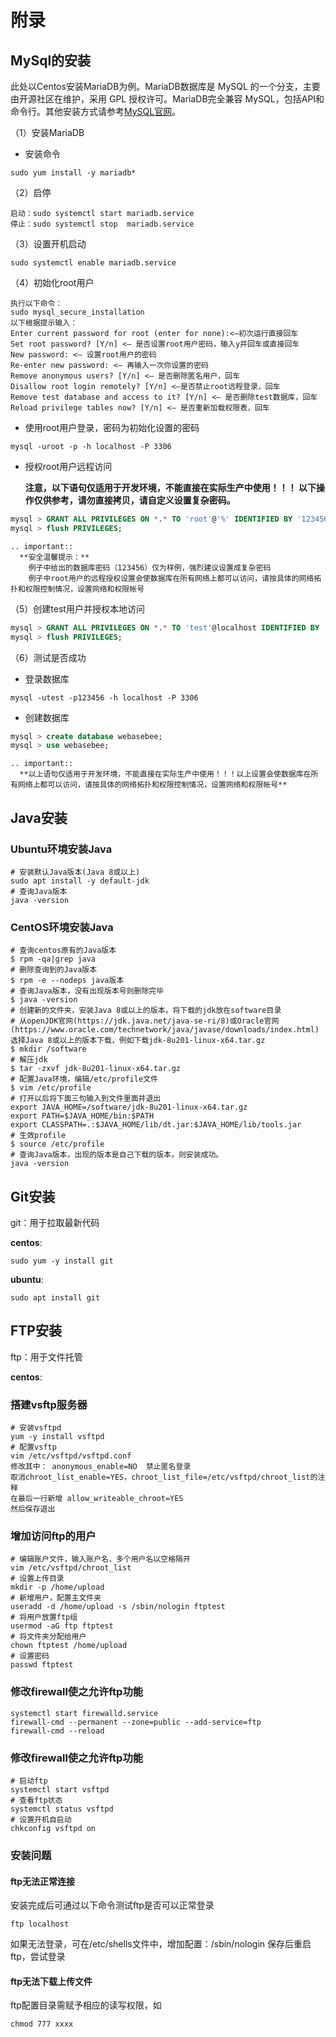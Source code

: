 # 附录


## MySql的安装

此处以Centos安装MariaDB为例。MariaDB数据库是 MySQL 的一个分支，主要由开源社区在维护，采用 GPL 授权许可。MariaDB完全兼容 MySQL，包括API和命令行。其他安装方式请参考[MySQL官网](https://dev.mysql.com/downloads/mysql/)。

（1）安装MariaDB

- 安装命令

```shell
sudo yum install -y mariadb*
```

（2）启停

```shell
启动：sudo systemctl start mariadb.service
停止：sudo systemctl stop  mariadb.service
```

（3）设置开机启动

```
sudo systemctl enable mariadb.service
```

（4）初始化root用户

```shell
执行以下命令：
sudo mysql_secure_installation
以下根据提示输入：
Enter current password for root (enter for none):<–初次运行直接回车
Set root password? [Y/n] <– 是否设置root用户密码，输入y并回车或直接回车
New password: <– 设置root用户的密码
Re-enter new password: <– 再输入一次你设置的密码
Remove anonymous users? [Y/n] <– 是否删除匿名用户，回车
Disallow root login remotely? [Y/n] <–是否禁止root远程登录，回车
Remove test database and access to it? [Y/n] <– 是否删除test数据库，回车
Reload privilege tables now? [Y/n] <– 是否重新加载权限表，回车
```

- 使用root用户登录，密码为初始化设置的密码

```
mysql -uroot -p -h localhost -P 3306
```

- 授权root用户远程访问

  **注意，以下语句仅适用于开发环境，不能直接在实际生产中使用！！！ 以下操作仅供参考，请勿直接拷贝，请自定义设置复杂密码。**

```sql
mysql > GRANT ALL PRIVILEGES ON *.* TO 'root'@'%' IDENTIFIED BY '123456' WITH GRANT OPTION;
mysql > flush PRIVILEGES;
```

```eval_rst
.. important::
  **安全温馨提示：**
    例子中给出的数据库密码（123456）仅为样例，强烈建议设置成复杂密码
    例子中root用户的远程授权设置会使数据库在所有网络上都可以访问，请按具体的网络拓扑和权限控制情况，设置网络和权限帐号
```

（5）创建test用户并授权本地访问

```sql
mysql > GRANT ALL PRIVILEGES ON *.* TO 'test'@localhost IDENTIFIED BY '123456' WITH GRANT OPTION;
mysql > flush PRIVILEGES;
```

（6）测试是否成功

- 登录数据库

```shell
mysql -utest -p123456 -h localhost -P 3306
```

- 创建数据库

```sql
mysql > create database webasebee;
mysql > use webasebee;

```
```eval_rst
.. important::
  **以上语句仅适用于开发环境，不能直接在实际生产中使用！！！以上设置会使数据库在所有网络上都可以访问，请按具体的网络拓扑和权限控制情况，设置网络和权限帐号**

```

## Java安装

### Ubuntu环境安装Java

```
# 安装默认Java版本(Java 8或以上)
sudo apt install -y default-jdk
# 查询Java版本
java -version 
```

### CentOS环境安装Java

```
# 查询centos原有的Java版本
$ rpm -qa|grep java
# 删除查询到的Java版本
$ rpm -e --nodeps java版本
# 查询Java版本，没有出现版本号则删除完毕
$ java -version
# 创建新的文件夹，安装Java 8或以上的版本，将下载的jdk放在software目录
# 从openJDK官网(https://jdk.java.net/java-se-ri/8)或Oracle官网(https://www.oracle.com/technetwork/java/javase/downloads/index.html)选择Java 8或以上的版本下载，例如下载jdk-8u201-linux-x64.tar.gz
$ mkdir /software
# 解压jdk 
$ tar -zxvf jdk-8u201-linux-x64.tar.gz
# 配置Java环境，编辑/etc/profile文件 
$ vim /etc/profile 
# 打开以后将下面三句输入到文件里面并退出
export JAVA_HOME=/software/jdk-8u201-linux-x64.tar.gz
export PATH=$JAVA_HOME/bin:$PATH 
export CLASSPATH=.:$JAVA_HOME/lib/dt.jar:$JAVA_HOME/lib/tools.jar
# 生效profile
$ source /etc/profile 
# 查询Java版本，出现的版本是自己下载的版本，则安装成功。
java -version 
```

## Git安装

git：用于拉取最新代码

**centos**:
```
sudo yum -y install git
```

**ubuntu**:
```
sudo apt install git
```


## FTP安装

ftp：用于文件托管

**centos**:

### 搭建vsftp服务器
```
# 安装vsftpd
yum -y install vsftpd
# 配置vsftp
vim /etc/vsftpd/vsftpd.conf
修改其中： anonymous_enable=NO  禁止匿名登录
取消chroot_list_enable=YES，chroot_list_file=/etc/vsftpd/chroot_list的注释  
在最后一行新增 allow_writeable_chroot=YES
然后保存退出
```
### 增加访问ftp的用户

```
# 编辑账户文件，输入账户名，多个用户名以空格隔开
vim /etc/vsftpd/chroot_list
# 设置上传目录
mkdir -p /home/upload
# 新增用户，配置主文件夹
useradd -d /home/upload -s /sbin/nologin ftptest
# 将用户放置ftp组
usermod -aG ftp ftptest
# 将文件夹分配给用户
chown ftptest /home/upload
# 设置密码
passwd ftptest
```

### 修改firewall使之允许ftp功能
```
systemctl start firewalld.service
firewall-cmd --permanent --zone=public --add-service=ftp
firewall-cmd --reload
```

### 修改firewall使之允许ftp功能
```
# 启动ftp
systemctl start vsftpd
# 查看ftp状态
systemctl status vsftpd
# 设置开机自启动
chkconfig vsftpd on
```
### 安装问题

#### ftp无法正常连接
安装完成后可通过以下命令测试ftp是否可以正常登录
```
ftp localhost
```
如果无法登录，可在/etc/shells文件中，增加配置：/sbin/nologin
保存后重启ftp，尝试登录

#### ftp无法下载上传文件
ftp配置目录需赋予相应的读写权限，如
```
chmod 777 xxxx
```
